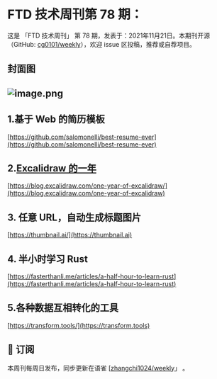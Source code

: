 # FTD 技术周刊第 78 期：
这是 「FTD 技术周刊」 第 78 期，发表于：2021年11月21日。本期刊开源（GitHub: [cg0101/weekly](https://github.com/cg0101/weekly)），欢迎 issue 区投稿，推荐或自荐项目。
## 封面图
## ![image.png](https://cdn.nlark.com/yuque/0/2021/png/132503/1636941257373-bb52f548-32bd-4347-8108-9a1365ad50ca.png#clientId=u5b0b63b6-cc2b-4&from=paste&height=335&id=u22d14fd0&margin=%5Bobject%20Object%5D&name=image.png&originHeight=670&originWidth=1080&originalType=binary&ratio=1&size=1719643&status=done&style=none&taskId=u71809681-8b01-41b1-a3eb-16f3083066b&width=540)
## 1.基于 Web 的简历模板 
[https://github.com/salomonelli/best-resume-ever](https://github.com/salomonelli/best-resume-ever)

## 2.[Excalidraw 的一年](https://blog.excalidraw.com/one-year-of-excalidraw/)
[https://blog.excalidraw.com/one-year-of-excalidraw/](https://blog.excalidraw.com/one-year-of-excalidraw)

## 3. 任意 URL，自动生成标题图片
[https://thumbnail.ai/](https://thumbnail.ai)

## 4. 半小时学习 Rust 
[https://fasterthanli.me/articles/a-half-hour-to-learn-rust](https://fasterthanli.me/articles/a-half-hour-to-learn-rust)

## 5.各种数据互相转化的工具 
[https://transform.tools/](https://transform.tools)



## 📅 订阅
本周刊每周日发布，同步更新在语雀 [[zhangchi1024/weekly](https://www.yuque.com/zhangchi1024/weekly)」 。